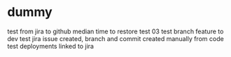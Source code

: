 # dummy
test from jira to github
median time to restore test 03
test branch feature to dev
test jira issue created, branch and commit created manually from code
test deployments linked to jira